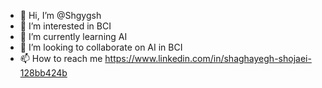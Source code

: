 - 👋 Hi, I’m @Shgygsh
- 👀 I’m interested in BCI
- 🌱 I’m currently learning AI
- 💞️ I’m looking to collaborate on AI in BCI
- 📫 How to reach me https://www.linkedin.com/in/shaghayegh-shojaei-128bb424b

<!---
Shgygsh/Shgygsh is a ✨ special ✨ repository because its `README.md` (this file) appears on your GitHub profile.
You can click the Preview link to take a look at your changes.
--->
